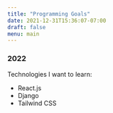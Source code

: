 ```yaml
---
title: "Programming Goals"
date: 2021-12-31T15:36:07-07:00
draft: false
menu: main
---  
```

### 2022  
Technologies I want to learn:  
- React.js
- Django
- Tailwind CSS

